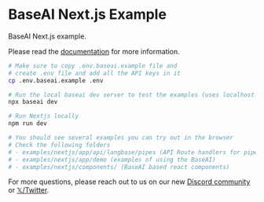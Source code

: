 # BaseAI Next.js Example

BaseAI Next.js example.

Please read the [documentation](https://baseai.dev/docs) for more information.

```sh
# Make sure to copy .env.baseai.example file and
# create .env file and add all the API keys in it
cp .env.baseai.example .env

# Run the local baseai dev server to test the examples (uses localhost:9000 port)
npx baseai dev

# Run Nextjs locally
npm run dev

# You should see several examples you can try out in the browser
# Check the following folders
# - examples/nextjs/app/api/langbase/pipes (API Route handlers for pipes)
# - examples/nextjs/app/demo (examples of using the BaseAI)
# - examples/nextjs/components/ (BaseAI based react components)
```

For more questions, please reach out to us on our new [Discord community](https://langbase.com/discord) or [𝕏/Twitter](https://twitter.com/langbaseinc).
